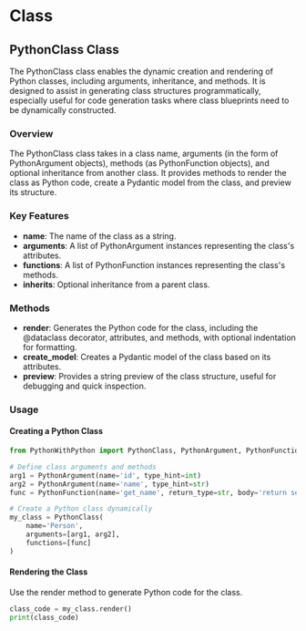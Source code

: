 # Class

## PythonClass Class
The PythonClass class enables the dynamic creation and rendering of Python classes, including arguments, inheritance, and methods. It is designed to assist in generating class structures programmatically, especially useful for code generation tasks where class blueprints need to be dynamically constructed.

### Overview
The PythonClass class takes in a class name, arguments (in the form of PythonArgument objects), methods (as PythonFunction objects), and optional inheritance from another class. It provides methods to render the class as Python code, create a Pydantic model from the class, and preview its structure.

### Key Features
* **name**: The name of the class as a string.
* **arguments**: A list of PythonArgument instances representing the class's attributes.
* **functions**: A list of PythonFunction instances representing the class's methods.
* **inherits**: Optional inheritance from a parent class.
### Methods
* **render**: Generates the Python code for the class, including the @dataclass decorator, attributes, and methods, with optional indentation for formatting.
* **create_model**: Creates a Pydantic model of the class based on its attributes.
* **preview**: Provides a string preview of the class structure, useful for debugging and quick inspection.

### Usage

#### Creating a Python Class
```python
from PythonWithPython import PythonClass, PythonArgument, PythonFunction

# Define class arguments and methods
arg1 = PythonArgument(name='id', type_hint=int)
arg2 = PythonArgument(name='name', type_hint=str)
func = PythonFunction(name='get_name', return_type=str, body='return self.name')

# Create a Python class dynamically
my_class = PythonClass(
    name='Person',
    arguments=[arg1, arg2],
    functions=[func]
)

```
#### Rendering the Class
Use the render method to generate Python code for the class.
```python
class_code = my_class.render()
print(class_code)
```